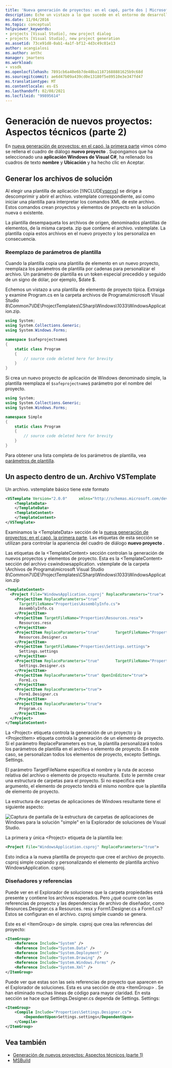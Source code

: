 ```yaml
---
title: 'Nueva generación de proyectos: en el capó, parte dos | Microsoft Docs'
description: Eche un vistazo a lo que sucede en el entorno de desarrollo integrado (IDE) de Visual Studio a medida que crea su propio tipo de proyecto (parte 2 de 2).
ms.date: 11/04/2016
ms.topic: conceptual
helpviewer_keywords:
- projects [Visual Studio], new project dialog
- projects [Visual Studio], new project generation
ms.assetid: 73ce91d8-0ab1-4a1f-bf12-4d3c49c01e13
author: acangialosi
ms.author: anthc
manager: jmartens
ms.workload:
- vssdk
ms.openlocfilehash: 7891cb6a40e6b7de48ba11871688881625b9c68d
ms.sourcegitcommit: ae6d47b09a439cd0e13180f5e89510e3e347fd47
ms.translationtype: MT
ms.contentlocale: es-ES
ms.lasthandoff: 02/08/2021
ms.locfileid: "99895614"
---
```

# <a name="new-project-generation-under-the-hood-part-two"></a>Generación de nuevos proyectos: Aspectos técnicos (parte 2)

En [nueva generación de proyectos: en el capó, la primera parte](../../extensibility/internals/new-project-generation-under-the-hood-part-one.md) vimos cómo se rellena el cuadro de diálogo **nuevo proyecto** . Supongamos que ha seleccionado una **aplicación Windows de Visual C#**, ha rellenado los cuadros de texto **nombre** y **Ubicación** y ha hecho clic en Aceptar.

## <a name="generating-the-solution-files"></a>Generar los archivos de solución
 Al elegir una plantilla de aplicación [!INCLUDE[vsprvs](../../code-quality/includes/vsprvs_md.md)] se dirige a descomprimir y abrir el archivo. vstemplate correspondiente, así como iniciar una plantilla para interpretar los comandos XML de este archivo. Estos comandos crean proyectos y elementos de proyecto en la solución nueva o existente.

 La plantilla desempaqueta los archivos de origen, denominados plantillas de elementos, de la misma carpeta. zip que contiene el archivo. vstemplate. La plantilla copia estos archivos en el nuevo proyecto y los personaliza en consecuencia.

### <a name="template-parameter-replacement"></a>Reemplazo de parámetros de plantilla
 Cuando la plantilla copia una plantilla de elemento en un nuevo proyecto, reemplaza los parámetros de plantilla por cadenas para personalizar el archivo. Un parámetro de plantilla es un token especial precedido y seguido de un signo de dólar, por ejemplo, $date $.

 Echemos un vistazo a una plantilla de elemento de proyecto típica. Extraiga y examine Program.cs en la carpeta archivos de Programa\microsoft Visual Studio 8\Common7\IDE\ProjectTemplates\CSharp\Windows\1033\WindowsApplication.zip.

```csharp
using System;
using System.Collections.Generic;
using System.Windows.Forms;

namespace $safeprojectname$
{
    static class Program
    {
        // source code deleted here for brevity
    }
}
```

Si crea un nuevo proyecto de aplicación de Windows denominado simple, la plantilla reemplaza el `$safeprojectname$` parámetro por el nombre del proyecto.

```csharp
using System;
using System.Collections.Generic;
using System.Windows.Forms;

namespace Simple
{
    static class Program
    {
        // source code deleted here for brevity
    }
}
```

 Para obtener una lista completa de los parámetros de plantilla, vea [parámetros de plantilla](../../ide/template-parameters.md).

## <a name="a-look-inside-a-vstemplate-file"></a>Un aspecto dentro de un. Archivo VSTemplate
 Un archivo. vstemplate básico tiene este formato

```xml
<VSTemplate Version="2.0.0"     xmlns="http://schemas.microsoft.com/developer/vstemplate/2005"     Type="Project">
    <TemplateData>
    </TemplateData>
    <TemplateContent>
    </TemplateContent>
</VSTemplate>
```

 Examinamos la \<TemplateData> sección de la [nueva generación de proyectos: en el capó, la primera parte](../../extensibility/internals/new-project-generation-under-the-hood-part-one.md). Las etiquetas de esta sección se utilizan para controlar la apariencia del cuadro de diálogo **nuevo proyecto** .

 Las etiquetas de la \<TemplateContent> sección controlan la generación de nuevos proyectos y elementos de proyecto. Esta es la \<TemplateContent> sección del archivo cswindowsapplication. vstemplate de la carpeta \Archivos de Programa\microsoft Visual Studio 8\Common7\IDE\ProjectTemplates\CSharp\Windows\1033\WindowsApplication.zip

```xml
<TemplateContent>
  <Project File="WindowsApplication.csproj" ReplaceParameters="true">
    <ProjectItem ReplaceParameters="true"
      TargetFileName="Properties\AssemblyInfo.cs">
      AssemblyInfo.cs
    </ProjectItem>
    <ProjectItem TargetFileName="Properties\Resources.resx">
      Resources.resx
    </ProjectItem>
    <ProjectItem ReplaceParameters="true"       TargetFileName="Properties\Resources.Designer.cs">
      Resources.Designer.cs
    </ProjectItem>
    <ProjectItem TargetFileName="Properties\Settings.settings">
      Settings.settings
    </ProjectItem>
    <ProjectItem ReplaceParameters="true"       TargetFileName="Properties\Settings.Designer.cs">
      Settings.Designer.cs
    </ProjectItem>
    <ProjectItem ReplaceParameters="true" OpenInEditor="true">
      Form1.cs
    </ProjectItem>
    <ProjectItem ReplaceParameters="true">
      Form1.Designer.cs
    </ProjectItem>
    <ProjectItem ReplaceParameters="true">
      Program.cs
    </ProjectItem>
  </Project>
</TemplateContent>
```

 La \<Project> etiqueta controla la generación de un proyecto y la \<ProjectItem> etiqueta controla la generación de un elemento de proyecto. Si el parámetro ReplaceParameters es true, la plantilla personalizará todos los parámetros de plantilla en el archivo o elemento de proyecto. En este caso, se personalizan todos los elementos de proyecto, excepto Settings. Settings.

 El parámetro TargetFileName especifica el nombre y la ruta de acceso relativa del archivo o elemento de proyecto resultante. Esto le permite crear una estructura de carpetas para el proyecto. Si no especifica este argumento, el elemento de proyecto tendrá el mismo nombre que la plantilla de elemento de proyecto.

 La estructura de carpetas de aplicaciones de Windows resultante tiene el siguiente aspecto:

 ![Captura de pantalla de la estructura de carpetas de aplicaciones de Windows para la solución "simple" en la Explorador de soluciones de Visual Studio.](../../extensibility/internals/media/simplesolution.png)

 La primera y única \<Project> etiqueta de la plantilla lee:

```xml
<Project File="WindowsApplication.csproj" ReplaceParameters="true">
```

 Esto indica a la nueva plantilla de proyecto que cree el archivo de proyecto. csproj simple copiando y personalizando el elemento de plantilla archivo WindowsApplication. csproj.

### <a name="designers-and-references"></a>Diseñadores y referencias
 Puede ver en el Explorador de soluciones que la carpeta propiedades está presente y contiene los archivos esperados. Pero ¿qué ocurre con las referencias de proyecto y las dependencias de archivo de diseñador, como Resources.Designer.cs a Resources. resx y Form1.Designer.cs a Form1.cs?  Estos se configuran en el archivo. csproj simple cuando se genera.

 Este es el \<ItemGroup> de simple. csproj que crea las referencias del proyecto:

```xml
<ItemGroup>
    <Reference Include="System" />
    <Reference Include="System.Data" />
    <Reference Include="System.Deployment" />
    <Reference Include="System.Drawing" />
    <Reference Include="System.Windows.Forms" />
    <Reference Include="System.Xml" />
</ItemGroup>
```

 Puede ver que estas son las seis referencias de proyecto que aparecen en el Explorador de soluciones. Esta es una sección de otra \<ItemGroup> . Se han eliminado muchas líneas de código para mayor claridad. En esta sección se hace que Settings.Designer.cs dependa de Settings. Settings:

```xml
<ItemGroup>
    <Compile Include="Properties\Settings.Designer.cs">
        <DependentUpon>Settings.settings</DependentUpon>
    </Compile>
</ItemGroup>
```

## <a name="see-also"></a>Vea también

- [Generación de nuevos proyectos: Aspectos técnicos (parte 1)](../../extensibility/internals/new-project-generation-under-the-hood-part-one.md)
- [MSBuild](../../msbuild/msbuild.md)
